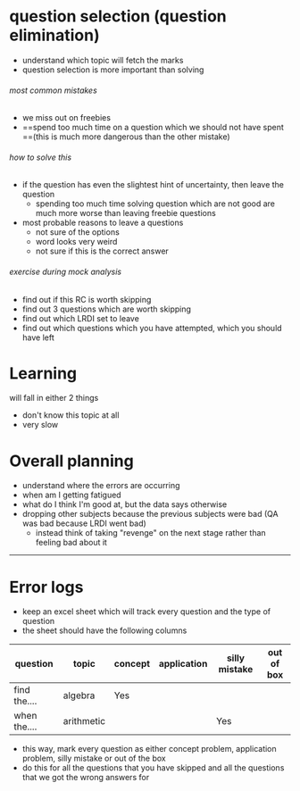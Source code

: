 # question selection (question elimination)
- understand which topic will fetch the marks
- question selection is more important than solving
###### most common mistakes
- we miss out on freebies
- ==spend too much time on a question which we should not have spent ==(this is much more dangerous than the other mistake)

###### how to solve this
- if the question has even the slightest hint of uncertainty, then leave the question
	- spending too much time solving question which are not good are much more worse than leaving freebie questions
- most probable reasons to leave a questions
	- not sure of the options
	- word looks very weird
	- not sure if this is the correct answer

###### exercise during mock analysis
- find out if this RC is worth skipping
- find out 3 questions which are worth skipping
- find out which LRDI set to leave
- find out which questions which you have attempted, which you should have left
# Learning
will fall in either 2 things
- don't know this topic at all
- very slow
# Overall planning
- understand where the errors are occurring 
- when am I getting fatigued
- what do I think I'm good at, but the data says otherwise
- dropping other subjects because the previous subjects were bad (QA was bad because LRDI went bad)
	- instead think of taking "revenge" on the next stage rather than feeling bad about it

---
# Error logs
- keep an excel sheet which will track every question and the type of question
- the sheet should have the following columns

| **question** | **topic**  | **concept** | **application** | **silly mistake** | **out of box** |
| ------------ | ---------- | ----------- | --------------- | ----------------- | -------------- |
| find the.... | algebra    | Yes         |                 |                   |                |
| when the.... | arithmetic |             |                 | Yes               |                |
- this way, mark every question as either concept problem, application problem, silly mistake or out of the box
- do this for all the questions that you have skipped and all the questions that we got the wrong answers for